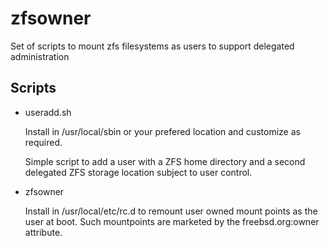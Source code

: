 zfsowner
========

Set of scripts to mount zfs filesystems as users to support delegated administration

Scripts
-------
*	useradd.sh

	Install in /usr/local/sbin or your prefered location and
	customize as required.

	Simple script to add a user with a ZFS home directory and a
	second delegated ZFS storage location subject to user control.

*	zfsowner
	
	Install in /usr/local/etc/rc.d to remount user owned mount
	points as the user at boot.  Such mountpoints are marketed by
	the freebsd.org:owner attribute.
